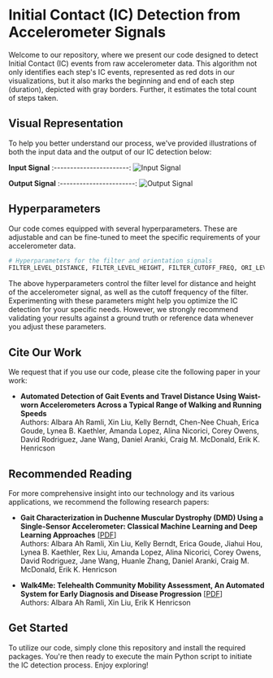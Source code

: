 # Initial Contact (IC) Detection from Accelerometer Signals 

Welcome to our repository, where we present our code designed to detect Initial Contact (IC) events from raw accelerometer data. This algorithm not only identifies each step's IC events, represented as red dots in our visualizations, but it also marks the beginning and end of each step (duration), depicted with gray borders. Further, it estimates the total count of steps taken. 

## Visual Representation

To help you better understand our process, we've provided illustrations of both the input data and the output of our IC detection below:

**Input Signal**
:-----------------------:
![Input Signal](https://albara.ramli.net/download/xin.liu/dmd/ic/in.png)

**Output Signal**
:-----------------------:
![Output Signal](https://albara.ramli.net/download/xin.liu/dmd/ic/out.png)

## Hyperparameters

Our code comes equipped with several hyperparameters. These are adjustable and can be fine-tuned to meet the specific requirements of your accelerometer data. 

```python
# Hyperparameters for the filter and orientation signals
FILTER_LEVEL_DISTANCE, FILTER_LEVEL_HEIGHT, FILTER_CUTOFF_FREQ, ORI_LEVEL_DISTANCE, ORI_LEVEL_HEIGHT = 30, 0.008, 0.029, 1, -1
```

The above hyperparameters control the filter level for distance and height of the accelerometer signal, as well as the cutoff frequency of the filter. Experimenting with these parameters might help you optimize the IC detection for your specific needs. However, we strongly recommend validating your results against a ground truth or reference data whenever you adjust these parameters.

## Cite Our Work

We request that if you use our code, please cite the following paper in your work:

- **Automated Detection of Gait Events and Travel Distance Using Waist-worn Accelerometers Across a Typical Range of Walking and Running Speeds**\
Authors: Albara Ah Ramli, Xin Liu, Kelly Berndt, Chen-Nee Chuah, Erica Goude, Lynea B. Kaethler, Amanda Lopez, Alina Nicorici, Corey Owens, David Rodriguez, Jane Wang, Daniel Aranki, Craig M. McDonald, Erik K. Henricson

## Recommended Reading

For more comprehensive insight into our technology and its various applications, we recommend the following research papers:

- **Gait Characterization in Duchenne Muscular Dystrophy (DMD) Using a Single-Sensor Accelerometer: Classical Machine Learning and Deep Learning Approaches** [[PDF](https://example.com/link_to_second_paper)]\
Authors: Albara Ah Ramli, Xin Liu, Kelly Berndt, Erica Goude, Jiahui Hou, Lynea B. Kaethler, Rex Liu, Amanda Lopez, Alina Nicorici, Corey Owens, David Rodriguez, Jane Wang, Huanle Zhang, Daniel Aranki, Craig M. McDonald, Erik K. Henricson

- **Walk4Me: Telehealth Community Mobility Assessment, An Automated System for Early Diagnosis and Disease Progression** [[PDF](https://arxiv.org/abs/2305.05543)]\
Authors: Albara Ah Ramli, Xin Liu, Erik K Henricson

## Get Started

To utilize our code, simply clone this repository and install the required packages. You're then ready to execute the main Python script to initiate the IC detection process. Enjoy exploring!
